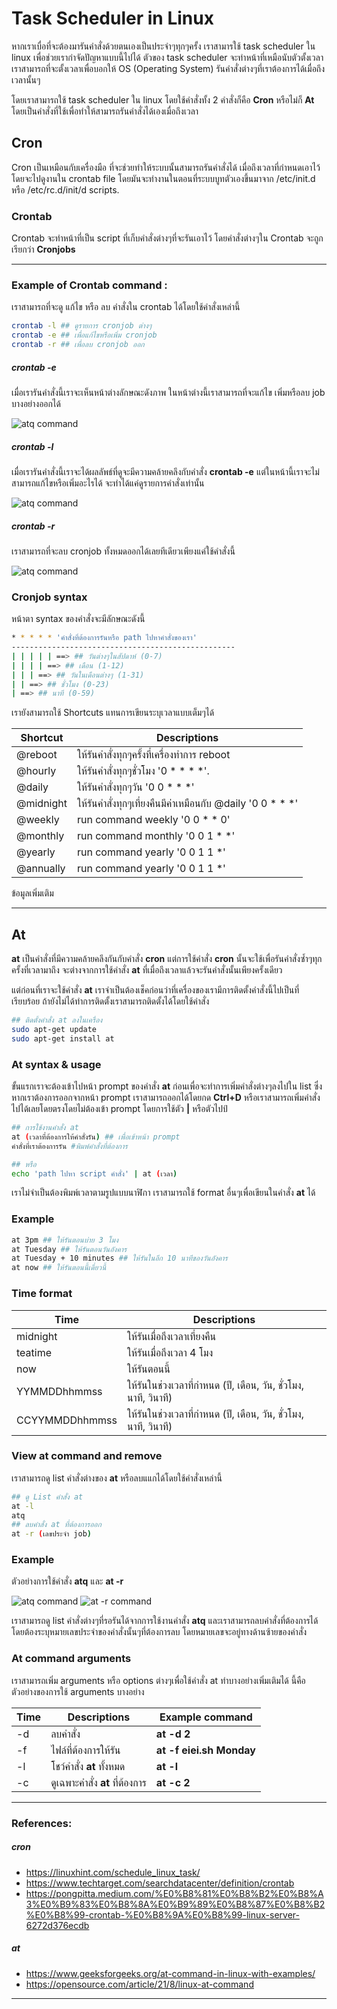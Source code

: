 # Task Scheduler in Linux


หากเราเบื่อที่จะต้องมารันคำสั่งด้วยตนเองเป็นประจำๆทุกๆครั้ง เราสามารใช้ task scheduler ใน linux เพื่อช่วยเรากำจัดปัญหาแบบนี้ไปได้ ตัวของ task scheduler จะทำหน้าที่เหมือนับตัวตั้งเวลา เราสามารถที่จะตั้งเวลาเพื่อบอกให้ OS (Operating System) รันคำสั่งต่างๆที่เราต้องการได้เมื่อถึงเวลานั้นๆ


โดยเราสามารถใช้ task scheduler ใน linux โดยใช้คำสั่งทั้ง 2 คำสั่งก็คือ **Cron** หรือไม่ก็ **At** โดยเป็นคำสั่งที่ใช้เพื่อทำให้สามารถรันคำสั่งได้เองเมื่อถึงเวลา

## Cron

Cron เป็นเหมือนกับเครื่องมือ ที่จะช่วยทำให้ระบบนั้นสามารถรันคำสั่งได้ เมื่อถึงเวลาที่กำหนดเอาไว้โดยจะไปดูงานใน crontab file โดยมันจะทำงานในตอนที่ระบบบูทตัวเองขึ้นมาจาก /etc/init.d หรือ /etc/rc.d/init/d scripts.

### Crontab

Crontab จะทำหน้าที่เป็น script ที่เก็บคำสั่งต่างๆที่จะรันเอาไว้ โดยคำสั่งต่างๆใน Crontab จะถูกเรียกว่า **Cronjobs**


-----------------------------------------

### Example of Crontab command :

เราสามารถที่จะดู แก้ไข หรือ ลบ คำสั่งใน crontab ได้โดยใช้คำสั่งเหล่านี้
   ```bash
   crontab -l ## ดูรายการ cronjob ต่างๆ
   crontab -e ## เพื่อแก้ไขหรือเพิ่ม cronjob
   crontab -r ## เพื่อลบ cronjob ออก
   ```

##### crontab -e
เมื่อเรารันคำสั่งนี้เราจะเห็นหน้าต่างลักษณะดังภาพ ในหน้าต่างนี้เราสามารถที่จะแก้ไข เพิ่มหรือลบ job บางอย่างออกได้


![atq command](/cron%20command%20-e.png)

##### crontab -l
เมื่อเรารันคำสั่งนี้เราจะได้ผลลัพธ์ที่ดูจะมีความคล้ายคลึงกับคำสั่ง **crontab -e** แต่ในหน้านี้เราจะไม่สามารถแก้ไขหรือเพิ่มอะไรได้ จะทำได้แค่ดูรายการคำสั่งเท่านั้น


![atq command](/cron%20command%20-l.png)

##### crontab -r
เราสามารถที่จะลบ cronjob ทั้งหมดออกได้เลยทีเดียวเพียงแค่ใช้คำสั่งนี้

![atq command](/cron%20command%20-r.png)

### Cronjob syntax
หน้าตา syntax ของคำสั่งจะมีลักษณะดังนี้ 

   ```bash
   * * * * * 'คำสั่งที่ต้องการรันหรือ path ไปหาคำสั่งของเรา'
   --------------------------------------------------
   | | | | | ==> ## วันต่างๆในสัปดาห์ (0-7)
   | | | | ==> ## เดือน (1-12)
   | | | ==> ## วันในเดือนต่างๆ (1-31)
   | | ==> ## ชั่วโมง (0-23)
   | ==> ## นาที (0-59)
   ```
เรายังสามารถใช้ Shortcuts แทนการเขียนระบุเวลาแบบเต็มๆได้

   | Shortcut | Descriptions | 
   |----------|-------------|
   @reboot | ให้รันคำสั่งทุกๆครั้งที่เครื่องทำการ reboot
   @hourly | ให้รันคำสั่งทุกๆชั่วโมง '0 * * * *'.
   @daily  | ให้รันคำสั่งทุกๆวัน '0 0 * * *'
   @midnight | ให้รันคำสั่งทุกๆเที่ยงคืนมีค่าเหมือนกับ @daily '0 0 * * *'
   @weekly | run command weekly '0 0 * * 0'
   @monthly | run command monthly '0 0 1 * *'
   @yearly | run command yearly '0 0 1 1 *'
   @annually | run command yearly '0 0 1 1 *'

ข้อมูลเพิ่มเติม

--------------------------------
## At
**at** เป็นคำสั่งที่มีความคล้ายคลึงกันกับคำสั่ง **cron** แต่การใช้คำสั่ง **cron** นั้นจะใช้เพื่อรันคำสั่งซ้ำๆทุกครั้งที่เวลามาถึง จะต่างจากการใช้คำสั่ง **at** ที่เมื่อถึงเวลาแล้วจะรันคำสั่งนั้นเพียงครั้งเดียว


แต่ก่อนที่เราจะใช้คำสั่ง **at** เราจำเป็นต้องเช็คก่อนว่าที่เครื่องของเรามีการติดตั้งคำสั่งนี้ไปเป็นที่เรียบร้อย ถ้ายังไม่ได้ทำการติดตั้งเราสามารถติดตั้งได้โดยใช้คำสั่ง

   ```bash
   ## ติดตั้งคำสั่ง at ลงในเครื่อง
   sudo apt-get update
   sudo apt-get install at
   ```
### At syntax & usage 
ขั้นแรกเราจะต้องเข้าไปหน้า prompt ของคำสั่ง **at** ก่อนเพื่อจะทำการเพิ่มคำสั่งต่างๆลงไปใน list ซึ่งหากเราต้องการออกจากหน้า prompt เราสามารถออกได้โดยกด **Ctrl+D** หรือเราสามารถเพิ่มคำสั่งไปได้เลยโดยตรงโดยไม่ต้องเข้า prompt โดยการใช้ตัว **|** หรือตัวไปป์

   ```bash
   ## การใช้งานคำสั่ง at
   at (เวลาที่ต้องการให้คำสั่งรัน) ## เพื่อเข้าหน้า prompt
   คำสั่งที่เราต้องการรัน #พิมพ์คำสั่งที่ต้องการ

   ## หรือ
   echo 'path ไปหา script คำสั่ง' | at (เวลา)
   ```
เราไม่จำเป็นต้องพิมพ์เวลาตามรูปแบบนาฬิกา เราสามารถใช้ format อื่นๆเพื่อเขียนในคำสั่ง **at** ได้
### Example
   ```bash
   at 3pm ## ให้รันตอนบ่าย 3 โมง
   at Tuesday ## ให้รันตอนวันอังคาร
   at Tuesday + 10 minutes ## ให้รันในอีก 10 นาทีของวันอังคาร
   at now ## ให้รันตอนนี้เดี๋ยวนี้
   ```
### Time format
| Time | Descriptions | 
   |----------|-------------|
   midnight | ให้รันเมื่อถึงเวลาเที่ยงคืน
   teatime | ให้รันเมื่อถึงเวลา 4 โมง
   now | ให้รันตอนนี้
   YYMMDDhhmmss | ให้รันในช่วงเวลาที่กำหนด (ปี, เดือน, วัน, ชั่วโมง, นาที, วินาที)
  CCYYMMDDhhmmss | ให้รันในช่วงเวลาที่กำหนด (ปี, เดือน, วัน, ชั่วโมง, นาที, วินาที)

### View at command and remove
เราสามารถดู list คำสั่งต่างของ **at** หรือลบแแกได้โดยใช้คำสั่งเหล่านี้
   ```bash
   ## ดู List คำสั่ง at
   at -l
   atq
   ## ลบคำสั่ง at ที่ต้องการออก
   at -r (เลขประจำ job)
   ``` 
### Example
ตัวอย่างการใช้คำสั่ง **atq** และ **at -r**

![atq command](/atq%20command.png) ![at -r command](/at%20-r%20command.png)

เราสามารถดู list คำสั่งต่างๆที่รอรันได้จากการใช้งานคำสั่ง **atq** และเราสามารถลบคำสั่งที่ต้องการได้ โดยต้องระบุหมายเลขประจำของคำสั่งนั้นๆที่ต้องการลบ โดยหมายเลขจะอยู่ทางด้านซ้ายของคำสั่ง

### At command arguments
เราสามารถเพิ่ม arguments หรือ options ต่างๆเพื่อใช้คำสั่ง at ทำบางอย่างเพิ่มเติมได้
นี้คือตัวอย่างของการใช้ arguments บางอย่าง

| Time | Descriptions | Example command|
   |----------|-------------|------------|
   |-d         | ลบคำสั่ง | **at -d 2** |
   | -f        | ไฟล์ที่ต้องการให้รัน| **at -f eiei.sh Monday** |
   | -l        | โชว์คำสั่ง **at** ทั้งหมด | **at -l** |
   | -c        | ดูเฉพาะคำสั่ง **at** ที่ต้องการ | **at -c 2**|

---------------------------------

### References:
##### cron
- https://linuxhint.com/schedule_linux_task/
- https://www.techtarget.com/searchdatacenter/definition/crontab
- https://pongpitta.medium.com/%E0%B8%81%E0%B8%B2%E0%B8%A3%E0%B9%83%E0%B8%8A%E0%B9%89%E0%B8%87%E0%B8%B2%E0%B8%99-crontab-%E0%B8%9A%E0%B8%99-linux-server-6272d376ecdb
##### at
- https://www.geeksforgeeks.org/at-command-in-linux-with-examples/
- https://opensource.com/article/21/8/linux-at-command

-------------------------------------------------------











